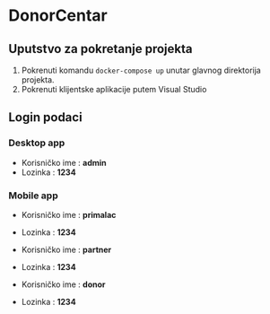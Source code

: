 # DonorCentar
## Uputstvo za pokretanje projekta

1. Pokrenuti komandu `docker-compose up` unutar glavnog direktorija projekta.
2. Pokrenuti klijentske aplikacije putem Visual Studio

## Login podaci

### Desktop app
* Korisničko ime : **admin**
* Lozinka : **1234**

### Mobile app
* Korisničko ime : **primalac**
* Lozinka : **1234**

* Korisničko ime : **partner**
* Lozinka : **1234**

* Korisničko ime : **donor**
* Lozinka : **1234**
